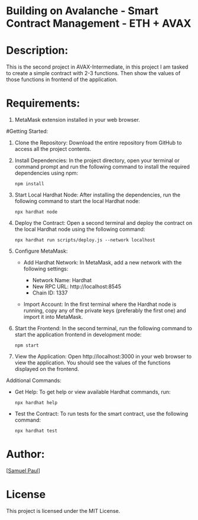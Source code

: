 # Building on Avalanche - Smart Contract Management - ETH + AVAX

# Description:
This is the second project in AVAX-Intermediate, in this project I am tasked to create a simple contract with 2-3 functions. Then show the values of those functions in frontend of the application.

# Requirements:
1. MetaMask extension installed in your web browser.

#Getting Started:

1. Clone the Repository:
   Download the entire repository from GitHub to access all the project contents.

2. Install Dependencies:
   In the project directory, open your terminal or command prompt and run the following command to install the required dependencies using npm:

   ```
   npm install
   ```

3. Start Local Hardhat Node:
   After installing the dependencies, run the following command to start the local Hardhat node:

   ```
   npx hardhat node
   ```

4. Deploy the Contract:
   Open a second terminal and deploy the contract on the local Hardhat node using the following command:

   ```
   npx hardhat run scripts/deploy.js --network localhost
   ```

5. Configure MetaMask:
   - Add Hardhat Network: In MetaMask, add a new network with the following settings:
     - Network Name: Hardhat
     - New RPC URL: http://localhost:8545
     - Chain ID: 1337

   - Import Account: In the first terminal where the Hardhat node is running, copy any of the private keys (preferably the first one) and import it into MetaMask.

6. Start the Frontend:
   In the second terminal, run the following command to start the application frontend in development mode:

   ```
   npm start
   ```

7. View the Application:
   Open http://localhost:3000 in your web browser to view the application. You should see the values of the functions displayed on the frontend.

Additional Commands:

- Get Help: To get help or view available Hardhat commands, run:

  ```
  npx hardhat help
  ```

- Test the Contract: To run tests for the smart contract, use the following command:

  ```
  npx hardhat test
  ```

# Author:
[[Samuel Paul](https://github.com/samuepaul)] 

# License
This project is licensed under the MIT License.
